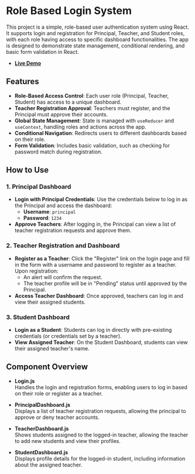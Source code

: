 # Role Based Login System

This project is a simple, role-based user authentication system using React. It supports login and registration for Principal, Teacher, and Student roles, with each role having access to specific dashboard functionalities. The app is designed to demonstrate state management, conditional rendering, and basic form validation in React.

- **[Live Demo](https://role-based-login-system-hemanth-kumars-projects-54558d95.vercel.app/)**

## Features

- **Role-Based Access Control**: Each user role (Principal, Teacher, Student) has access to a unique dashboard.
- **Teacher Registration Approval**: Teachers must register, and the Principal must approve their accounts.
- **Global State Management**: State is managed with `useReducer` and `useContext`, handling roles and actions across the app.
- **Conditional Navigation**: Redirects users to different dashboards based on their role.
- **Form Validation**: Includes basic validation, such as checking for password match during registration.

## How to Use

### 1. Principal Dashboard

- **Login with Principal Credentials**: Use the credentials below to log in as the Principal and access the dashboard:
  - **Username**: `principal`
  - **Password**: `1234`
- **Approve Teachers**: After logging in, the Principal can view a list of teacher registration requests and approve them.
  
### 2. Teacher Registration and Dashboard

- **Register as a Teacher**: Click the "Register" link on the login page and fill in the form with a username and password to register as a teacher. Upon registration:
  - An alert will confirm the request.
  - The teacher profile will be in "Pending" status until approved by the Principal.
- **Access Teacher Dashboard**: Once approved, teachers can log in and view their assigned students.

### 3. Student Dashboard

- **Login as a Student**: Students can log in directly with pre-existing credentials (or credentials set by a teacher).
- **View Assigned Teacher**: On the Student Dashboard, students can view their assigned teacher's name.

## Component Overview

- **Login.js**  
  Handles the login and registration forms, enabling users to log in based on their role or register as a teacher.

- **PrincipalDashboard.js**  
  Displays a list of teacher registration requests, allowing the principal to approve or deny teacher accounts.

- **TeacherDashboard.js**  
  Shows students assigned to the logged-in teacher, allowing the teacher to add new students and view their profiles.

- **StudentDashboard.js**  
  Displays profile details for the logged-in student, including information about the assigned teacher.



